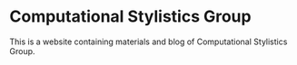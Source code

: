 # Computational Stylistics Group
This is a website containing materials and blog of Computational Stylistics Group.
